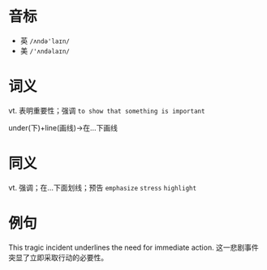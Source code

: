 # 音标

- 英 `/ʌndə'laɪn/`
- 美 `/'ʌndəlaɪn/`

# 词义

vt. 表明重要性；强调
`to show that something is important`



under(下)+line(画线)→在…下画线

# 同义

vt. 强调；在…下面划线；预告
`emphasize` `stress` `highlight`

# 例句

This tragic incident underlines the need for immediate action.
这一悲剧事件突显了立即采取行动的必要性。


